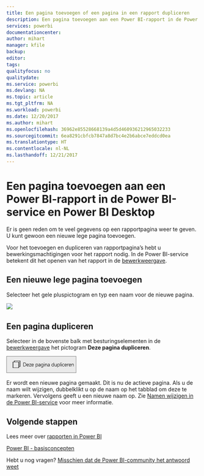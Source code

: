 ```yaml
---
title: Een pagina toevoegen of een pagina in een rapport dupliceren
description: Een pagina toevoegen aan een Power BI-rapport in de Power BI-service en Power BI Desktop
services: powerbi
documentationcenter: 
author: mihart
manager: kfile
backup: 
editor: 
tags: 
qualityfocus: no
qualitydate: 
ms.service: powerbi
ms.devlang: NA
ms.topic: article
ms.tgt_pltfrm: NA
ms.workload: powerbi
ms.date: 12/20/2017
ms.author: mihart
ms.openlocfilehash: 36962e85528668139a4d5d460936212965032233
ms.sourcegitcommit: 6ea8291cbfcb7847a8d7bc4e2b6abce7eddcd0ea
ms.translationtype: HT
ms.contentlocale: nl-NL
ms.lasthandoff: 12/21/2017
---
```

# <a name="add-a-page-to-a-power-bi-report-in-power-bi-service-and-power-bi-desktop"></a>Een pagina toevoegen aan een Power BI-rapport in de Power BI-service en Power BI Desktop
Er is geen reden om te veel gegevens op een rapportpagina weer te geven. U kunt gewoon een nieuwe lege pagina toevoegen. 

Voor het toevoegen en dupliceren van rapportpagina’s hebt u bewerkingsmachtigingen voor het rapport nodig. In de Power BI-service betekent dit het openen van het rapport in de [bewerkweergave](service-reading-view-and-editing-view.md). 

## <a name="add-a-new-blank-page"></a>Een nieuwe lege pagina toevoegen
Selecteer het gele pluspictogram en typ een naam voor de nieuwe pagina.  

![](media/power-bi-report-add-page/reorderpages2.gif)

## <a name="duplicate-a-page"></a>Een pagina dupliceren
Selecteer in de bovenste balk met besturingselementen in de [bewerkweergave](service-interact-with-a-report-in-editing-view.md) het pictogram **Deze pagina dupliceren**.

![](media/power-bi-report-add-page/pbi_duplicate.png)

Er wordt een nieuwe pagina gemaakt. Dit is nu de actieve pagina. Als u de naam wilt wijzigen, dubbelklikt u op de naam op het tabblad om deze te markeren. Vervolgens geeft u een nieuwe naam op.  Zie [Namen wijzigen in de Power BI-service](service-rename.md) voor meer informatie.

## <a name="next-steps"></a>Volgende stappen
Lees meer over [rapporten in Power BI](service-reports.md)

[Power BI - basisconcepten](service-basic-concepts.md)

Hebt u nog vragen? [Misschien dat de Power BI-community het antwoord weet](http://community.powerbi.com/)

